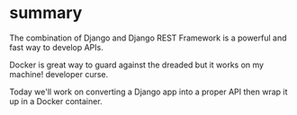 # summary

The combination of Django and Django REST Framework is a powerful and fast way to develop APIs.

Docker is great way to guard against the dreaded but it works on my machine! developer curse.

Today we'll work on converting a Django app into a proper API then wrap it up in a Docker container.
